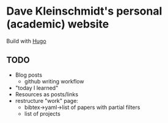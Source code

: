 # Dave Kleinschmidt's personal (academic) website

Build with [Hugo](https://gohugo.io)

## TODO

* Blog posts
    * github writing workflow
* "today I learned"
* Resources as posts/links
* restructure "work" page:
    * bibtex->yaml->list of papers with partial filters
    * list of projects
